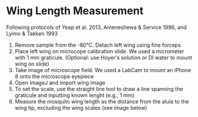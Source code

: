 # Wing Length Measurement #

Following protocols of Yeap et al. 2013, Ameneshewa & Service 1996, and Lyimo & Takken 1993

1. Remove sample from the -80°C. Detach left wing using fine forceps
2. Place left wing on microcope calibration slide. We used a micrometer with 1 mm graticule. (Optional: use Hoyer's solution or DI water to mount wing on slide)
3. Take image of microscope field. We used a LabCam to mount an iPhone 8 onto the microscope eyepiece
4. Open ImageJ and import wing image
5. To set the scale, use the straight line tool to draw a line spanning the graticule and inputting known lenght (e.g., 1 mm)
6. Measure the mosquito wing length as the distance from the alula to the wing tip, excluding the wing scales (see image below)


